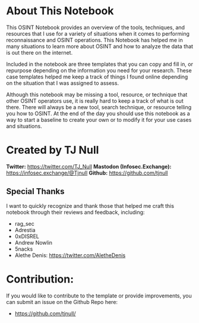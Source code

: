 # About This Notebook

This OSINT Notebook provides an overview of the tools, techniques, and resources that I use for a variety of situations when it comes to performing reconnaissance and OSINT operations. This Notebook has helped me in many situations to learn more about OSINT and how to analyze the data that is out there on the internet.

Included in the notebook are three templates that you can copy and fill in, or repurpose depending on the information you need for your research. These case templates helped me keep a track of things I found online depending on the situation that I was assigned to assess.

Although this notebook may be missing a tool, resource, or technique that other OSINT operators use, it is really hard to keep a track of what is out there. There will always be a new tool, search technique, or resource telling you how to OSINT. At the end of the day you should use this notebook as a way to start a baseline to create your own or to modify it for your use cases and situations.

# Created by TJ Null

**Twitter:** https://twitter.com/TJ_Null
**Mastodon (Infosec.Exchange):** https://infosec.exchange/@Tjnull
**Github:** https://github.com/tjnull

## Special Thanks

I want to quickly recognize and thank those that helped me craft this notebook through their reviews and feedback, including:

- rag_sec
- Adrestia
- 0xDISREL
- Andrew Nowlin
- 5nacks
- Alethe Denis: https://twitter.com/AletheDenis

# Contribution:

If you would like to contribute to the template or provide improvements, you can submit an issue on the Github Repo here:

- https://github.com/tjnull/

